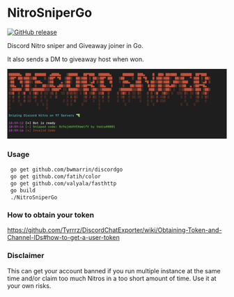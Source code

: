 # NitroSniperGo

[![GitHub release](https://img.shields.io/github/release/Vedzaa/NitroSniperGo.svg)](https://github.com/Vedzaa/NitroSniperGo/releases)

Discord Nitro sniper and Giveaway joiner in Go.

It also sends a DM to giveaway host when won.

![Screenshot](screenshot.png)

### Usage

```
 go get github.com/bwmarrin/discordgo
 go get github.com/fatih/color
 go get github.com/valyala/fasthttp
 go build
 ./NitroSniperGo
 ```
 
### How to obtain your token
https://github.com/Tyrrrz/DiscordChatExporter/wiki/Obtaining-Token-and-Channel-IDs#how-to-get-a-user-token

### Disclaimer
This can get your account banned if you run multiple instance at the same time and/or claim too much Nitros in a too short amount of time. Use it at your own risks.
